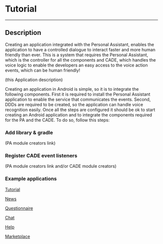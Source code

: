 # Tutorial

---

## Description

Creating an application integrated with the Personal Assistant, enables the application to have a controlled dialogue to interact faster and more human friendly than ever.
This is a system that requires the Personal Assistant, which is the controller for all the components and CADE, which handles the voice logic to enable the developers an easy access to the voice action events, which can be human friendly!

(this Application description)

Creating an application in Android is simple, so it is to integrate the following components.
First it is required to install the Personal Assistant application to enable the service that communicates the events.
Second, DDDs are required to be created, so the application can handle voice recognition easily.
Once all the steps are configured it should be ok to start creating an Android application and to integrate the components required for the PA and the CADE. To do so, follow this steps:


### Add library & gradle

(PA module creators link)

### Register CADE event listeners

(PA module creators link and/or CADE module creators)

### Example applications

[Tutorial](https://github.com/ALFREDProject/Tutorial/)

[News](https://github.com/ALFREDProject/News/)

[Questionnaire](https://github.com/ALFREDProject/Questionnaire/)

[Chat](https://github.com/ALFREDProject/Chat/)

[Help](https://github.com/ALFREDProject/Help/)

[Marketplace](https://github.com/ALFREDProject/Marketplace/)

